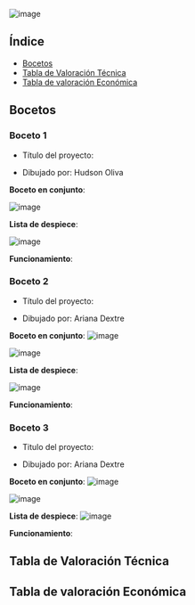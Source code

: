 

![image](https://github.com/Arianadextre/PROYECTO-DE-FUNBIO-1/assets/143019386/96d31fb6-1b95-4c66-a07a-bfc1a709cec6)


## Índice
- [Bocetos](#Bocetos)
- [Tabla de Valoración Técnica](#Tabla-de-Valoración-Técnica)
- [Tabla de valoración Económica](#Tabla-de-valoración-Económica)

## Bocetos
### Boceto 1
- Título del proyecto:

- Dibujado por: Hudson Oliva

**Boceto en conjunto**:

![image](https://github.com/Arianadextre/PROYECTO-DE-FUNBIO-1/assets/143019345/c8cd6b71-f735-48fc-a7cd-db1add20af69)

**Lista de despiece**:

![image](https://github.com/Arianadextre/PROYECTO-DE-FUNBIO-1/assets/143019345/e48a83a5-daf0-4b5e-840c-8315092a9853)

**Funcionamiento**:


### Boceto 2
- Título del proyecto: 

- Dibujado por: Ariana Dextre

**Boceto en conjunto**:
![image](https://github.com/Arianadextre/PROYECTO-DE-FUNBIO-1/assets/143019275/242bb414-deb8-427d-8276-0ba64f1c886f)

![image](https://github.com/Arianadextre/PROYECTO-DE-FUNBIO-1/assets/143019386/56f77d28-c132-417d-a46c-3eb5ae99da90)


**Lista de despiece**:

![image](https://github.com/Arianadextre/PROYECTO-DE-FUNBIO-1/assets/143019275/32dbf414-b559-4af9-8da9-cb69209a8ffb)

**Funcionamiento**:

### Boceto 3
- Titulo del proyecto: 

- Dibujado por: Ariana Dextre

**Boceto en conjunto**:
![image](https://github.com/Arianadextre/PROYECTO-DE-FUNBIO-1/assets/143019386/0c685a4b-5f24-4963-963b-c3a08e4329be)

![image](https://github.com/Arianadextre/PROYECTO-DE-FUNBIO-1/assets/143019386/aa4d4800-a5ae-423b-97f5-cb37421181b4)


**Lista de despiece**:
![image](https://github.com/Arianadextre/PROYECTO-DE-FUNBIO-1/assets/143019386/3a9ad215-98a1-4953-ade9-581af0f31978)


**Funcionamiento**:



## Tabla de Valoración Técnica




## Tabla de valoración Económica




